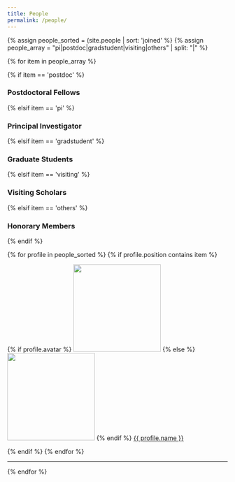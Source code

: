```yaml
---
title: People
permalink: /people/
---
```


{% assign people_sorted = (site.people | sort: 'joined' %}
{% assign people_array = "pi|postdoc|gradstudent|visiting|others" | split: "|" %}

{% for item in people_array %}

{% if item == 'postdoc' %}
### Postdoctoral Fellows
 {% elsif item == 'pi' %}
### Principal Investigator
 {% elsif item == 'gradstudent' %}
### Graduate Students
 {% elsif item == 'visiting' %}
### Visiting Scholars
 {% elsif item == 'others' %}
### Honorary Members
{% endif %}

<div class="content list">
  {% for profile in people_sorted %}
    {% if profile.position contains item %}
    <div class="list-item">
      <p class="list-post-title">
        {% if profile.avatar %}
        <a href="{{ site.baseurl }}{{ profile.url }}"><img width="200" src="{{site.baseurl}}/images/people/{{profile.avatar}}"></a>
        {% else %}
        <a href="{{ site.baseurl }}{{ profile.url }}"><img width="200" src="http://evansheline.com/wp-content/uploads/2011/02/facebook-Storm-Trooper.jpg"></a>
        {% endif %}
        <a href="{{ site.baseurl }}{{ profile.url }}">{{ profile.name }}</a>
      </p>
    </div>    
    {% endif %}
  {% endfor %}
</div>
<hr>
{% endfor %}
